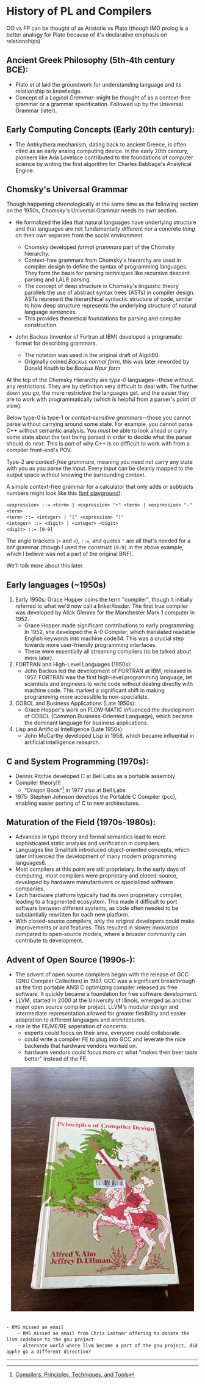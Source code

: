 # History of PL and Compilers

OO vs FP can be thought of as Aristotle vs Plato (though IMO prolog is a better analogy for Plato because of it's declarative emphasis on relationships)

## Ancient Greek Philosophy (5th-4th century BCE):

- Plato et al laid the groundwork for understanding language and its relationship to knowledge.
- Concept of a *Logical Grammar*: might be thought of as a context-free grammar or a grammar specification. Followed up by the Universal Grammar (later).
    <!-- - Theory of innate knowledge, known as "Plato's Problem," posed the question of how humans acquire so much knowledge despite limited experiences. This concept would later influence linguistic theories. -->
<!-- 1. Enlightenment Era (17th-18th century): -->
<!--     - René Descartes and the rationalist movement further developed ideas about language acquisition, believing in its innate nature as a reflection of human rationality. In contrast, John Locke proposed that all knowledge, including language, comes from sensory experience rather than innate abilities. -->

## Early Computing Concepts (Early 20th century):

- The Antikythera mechanism, dating back to ancient Greece, is often cited as an early analog computing device. In the early 20th century, pioneers like Ada Lovelace contributed to the foundations of computer science by writing the first algorithm for Charles Babbage's Analytical Engine.


## Chomsky's Universal Grammar

Though happening chronologically at the same time as the following section on the 1950s, Chomsky's Universal Grammar needs its own section.

- He formalized the idea that natural languages have underlying structure and that languages are not fundamentally different nor a concrete *thing* on their own separate from the social environment.
    - Chomsky developed *formal grammars* part of the Chomsky hierarchy.
    - Context-free grammars from Chomsky's hierarchy are used in compiler design to define the syntax of programming languages.
        They form the basis for parsing techniques like recursive descent parsing and LALR parsing.
    - The concept of deep structure in Chomsky's linguistic theory parallels the use of abstract syntax trees (ASTs) in compiler design. ASTs represent the hierarchical syntactic structure of code, similar to how deep structure represents the underlying structure of natural language sentences.
    -  This provides theoretical foundations for parsing and compiler construction.

- John Backus (inventor of Fortran at IBM) developed a programatic format for describing grammars.
    - The notation was used in the original draft of Algol60.
    - Originally coined *Backus normal form*, this was later reworded by Donald Knuth to be *Backus Naur form*

At the top of the Chomsky Hierarchy are *type-0* languages--those without any restrictions.
They are by definition very difficult to deal with.
The further down you go, the more restrictive the languages get, and the easier they are to work with programmatically (which is helpful from a parser's point of view).

Below type-0 is type-1 or *context-sensitive grammars*--those you cannot parse without carrying around some state.
For example, you cannot parse C++ without semantic analysis.
You *must* be able to look ahead or carry some state about the text being parsed in order to decide what the parser should do next.
This is part of why C++ is so difficult to work with from a compiler front-end's POV.

Type-2 are *context-free grammars*, meaning you need not carry any state with you as you parse the input.
Every input can be cleanly mapped to the output space without knowing the surrounding context.

A simple context-free grammar for a calculator that only adds or subtracts numbers might look like this ([bnf playground](https://bnfplayground.pauliankline.com/)):
```
<expression> ::= <term> | <expression> "+" <term> | <expression> "-" <term>
<term> ::= <integer> | "(" <expression> ")"
<integer> ::= <digit> | <integer> <digit>
<digit> ::= [0-9]
```

The angle brackets (`<` and `>`), `::=`, and quotes `"` are all that's needed for a bnf grammar (though I used the construct `[0-9]` in the above example, which I believe was not a part of the original BNF).

We'll talk more about this later.

## Early languages (~1950s)

1. Early 1950s: Grace Hopper coins the term "compiler", though it initially referred to what we'd now call a linker/loader. The first true compiler was developed by Alick Glennie for the Manchester Mark 1 computer in 1952.
    - Grace Hopper made significant contributions to early programming. In 1952, she developed the A-0 Compiler, which translated readable English keywords into machine code34. This was a crucial step towards more user-friendly programming interfaces.
    - These were essentially all streaming compilers (to be talked about more later).
1. FORTRAN and High-Level Languages (1950s):
    - John Backus led the development of FORTRAN at IBM, released in 1957. FORTRAN was the first high-level programming language, let scientists and engineers to write code without dealing directly with machine code. This marked a significant shift in making programming more accessible to non-specialists.
1. COBOL and Business Applications (Late 1950s):
    - Grace Hopper's work on FLOW-MATIC influenced the development of COBOL (Common Business-Oriented Language), which became the dominant language for business applications.
1. Lisp and Artificial Intelligence (Late 1950s):
    - John McCarthy developed Lisp in 1958, which became influential in artificial intelligence research.

## C and System Programming (1970s):

- Dennis Ritchie developed C at Bell Labs as a portable assembly
- Compiler theory!!!
    - "Dragon Book"[^dragonbook] in 1977 also at Bell Labs
- 1975: Stephen Johnson develops the Portable C Compiler (pcc), enabling easier porting of C to new architectures.


## Maturation of the Field (1970s-1980s):

- Advances in type theory and formal semantics lead to more sophisticated static analysis and verification in compilers.
- Languages like Smalltalk introduced object-oriented concepts, which later influenced the development of many modern programming languages6.
- Most compilers at this point are still proprietary. In the early days of computing, most compilers were proprietary and closed-source, developed by hardware manufacturers or specialized software companies.
- Each hardware platform typically had its own proprietary compiler, leading to a fragmented ecosystem. This made it difficult to port software between different systems, as code often needed to be substantially rewritten for each new platform.
- With closed-source compilers, only the original developers could make improvements or add features. This resulted in slower innovation compared to open-source models, where a broader community can contribute to development.

## Advent of Open Source (1990s-):

- The advent of open source compilers began with the release of GCC (GNU Compiler Collection) in 1987. GCC was a significant breakthrough as the first portable ANSI C optimizing compiler released as free software. It quickly became a foundation for free software development.
- LLVM, started in 2000 at the University of Illinois, emerged as another major open source compiler project. LLVM's modular design and intermediate representation allowed for greater flexibility and easier adaptation to different languages and architectures.
- rise in the FE/ME/BE seperation of concerns.
    - experts could focus on their area, everyone could collaborate.
    - could write a compiler FE to plug into GCC and leverate the nice backends that hardware vendors worked on.
    - hardware vendors could focus more on what "makes their beer taste better" instead of the FE.

<center>
<img src="dragonbook.png" />
</center>

~~~admonish todo

- RMS missed an email
    - RMS missed an email from Chris Lattner offering to donate the llvm codebase to the gnu project
    - alternate world where llvm became a part of the gnu project, did apple go a different direction?

~~~

---

[^howtheancientgreeksinventedpl]: [StrangeLoop 2012: How the Ancient Greeks Invented PL by Matt Butcher](https://www.infoq.com/presentations/Philosophy-Programming/#downloadPdf/)
[^ibmfortranhistory]: [IBM's History of Fortran](https://www.ibm.com/history/fortran)
[^livephysicsfortranhistory]: [livephysics: Fortran History](https://www.livephysics.com/computational-physics/fortran/history-fortran-language/)
[^parsingcompilingwithprolog]: [Parsing and Compiling Using Prolog](https://dl.acm.org/doi/10.1145/22719.22946)
[^dragonbook]: [Compilers: Principles, Techniques, and Tools](https://en.wikipedia.org/wiki/Compilers:_Principles,_Techniques,_and_Tools)
[^wiki_contextfreegrammar]: [wikipedia Context-free grammar](https://en.wikipedia.org/wiki/Context-free_grammar)
[^wiki_bnf]: [Backus-Naur form](https://en.wikipedia.org/wiki/Backus%E2%80%93Naur_form#:~:text=His%20notation%20was%20first%20used,are%20enclosed%20in%20angle%20brackets.)
[^blog_kubuszok]: [Nice blog post that covers much of this](https://kubuszok.com/2019/from-string-to-ast-parsing/)
[^lattner_golden_age]: [ASPLOS Keynote: The Golden Age of Compiler Design in an Era of HW/SW Co-design by Dr. Chris Lattner](https://www.youtube.com/watch?v=4HgShra-KnY)
[^hennessy_acm_turing_award]: [John Hennessy and David Patterson 2017 ACM A.M. Turing Award Lecture](https://www.youtube.com/watch?v=3LVeEjsn8Ts&t=122s)
